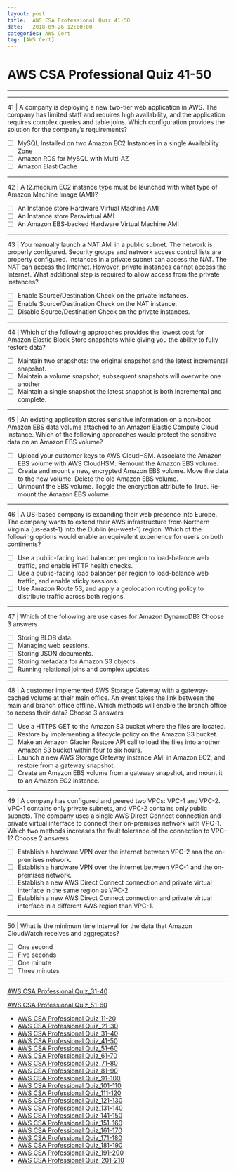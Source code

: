 ```yaml
---
layout: post 
title:  AWS CSA Professional Quiz 41-50 
date:   2018-09-26 12:00:00
categories: AWS Cert
tag: [AWS Cert]
---
```


AWS CSA Professional Quiz 41-50 
====
-----
-----
41 | A company is deploying a new two-tier web application in AWS. The company has limited staff and requires high availability, and the application requires complex queries and table joins. Which configuration provides the solution for the company’s requirements?

  - [ ] MySQL Installed on two Amazon EC2 Instances in a single Availability Zone
  - [ ] Amazon RDS for MySQL with Multi-AZ
  - [ ] Amazon ElastiCache

 ---------- 

42 | A t2.medium EC2 instance type must be launched with what type of Amazon Machine Image (AMI)?

  - [ ] An Instance store Hardware Virtual Machine AMI
  - [ ] An Instance store Paravirtual AMI
  - [ ] An Amazon EBS-backed Hardware Virtual Machine AMI

 ---------- 

43 | You manually launch a NAT AMI in a public subnet. The network is properly configured. Security groups and network access control lists are property configured. Instances in a private subnet can access the NAT. The NAT can access the Internet. However, private instances cannot access the Internet. What additional step is required to allow access from the private instances?

  - [ ] Enable Source/Destination Check on the private Instances.
  - [ ] Enable Source/Destination Check on the NAT instance.
  - [ ] Disable Source/Destination Check on the private instances.

 ---------- 

44 | Which of the following approaches provides the lowest cost for Amazon Elastic Block Store snapshots while giving you the ability to fully restore data?

  - [ ] Maintain two snapshots: the original snapshot and the latest incremental snapshot.
  - [ ] Maintain a volume snapshot; subsequent snapshots will overwrite one another
  - [ ] Maintain a single snapshot the latest snapshot is both Incremental and complete.

 ---------- 

45 | An existing application stores sensitive information on a non-boot Amazon EBS data volume attached to an Amazon Elastic Compute Cloud instance. Which of the following approaches would protect the sensitive data on an Amazon EBS volume?

  - [ ] Upload your customer keys to AWS CloudHSM. Associate the Amazon EBS volume with AWS CloudHSM. Remount the Amazon EBS volume.
  - [ ] Create and mount a new, encrypted Amazon EBS volume. Move the data to the new volume. Delete the old 
Amazon EBS volume.
  - [ ] Unmount the EBS volume. Toggle the encryption attribute to True. Re-mount the Amazon EBS volume.

 ---------- 

46 | A US-based company is expanding their web presence into Europe. The company wants to extend their AWS infrastructure from Northern Virginia (us-east-1) into the Dublin (eu-west-1) region. Which of the following
options would enable an equivalent experience for users on both continents?

  - [ ] Use a public-facing load balancer per region to load-balance web traffic, and enable HTTP health checks.
  - [ ] Use a public-facing load balancer per region to load-balance web traffic, and enable sticky sessions.
  - [ ] Use Amazon Route 53, and apply a geolocation routing policy to distribute traffic across both regions.

 ---------- 

47 | Which of the following are use cases for Amazon DynamoDB? Choose 3 answers

  - [ ] Storing BLOB data.
  - [ ] Managing web sessions.
  - [ ] Storing JSON documents.
  - [ ] Storing metadata for Amazon S3 objects.
  - [ ] Running relational joins and complex updates.

 ---------- 

48 | A customer implemented AWS Storage Gateway with a gateway-cached volume at their main office. An event takes the link between the main and branch office offline. Which methods will enable the branch office to
access their data? Choose 3 answers

  - [ ] Use a HTTPS GET to the Amazon S3 bucket where the files are located.
  - [ ] Restore by implementing a lifecycle policy on the Amazon S3 bucket.
  - [ ] Make an Amazon Glacier Restore API call to load the files into another Amazon S3 bucket within four to six 
hours.
  - [ ] Launch a new AWS Storage Gateway instance AMI in Amazon EC2, and restore from a gateway snapshot.
  - [ ] Create an Amazon EBS volume from a gateway snapshot, and mount it to an Amazon EC2 instance.

 ---------- 

49 | A company has configured and peered two VPCs: VPC-1 and VPC-2. VPC-1 contains only private subnets, and VPC-2 contains only public subnets. The company uses a single AWS Direct Connect connection and private
virtual interface to connect their on-premises network with VPC-1. Which two methods increases the fault tolerance of the connection to VPC-1? Choose 2 answers

  - [ ] Establish a hardware VPN over the internet between VPC-2 ana the on-premises network.
  - [ ] Establish a hardware VPN over the internet between VPC-1 and the on-premises network.
  - [ ] Establish a new AWS Direct Connect connection and private virtual interface in the same region as VPC-2.
  - [ ] Establish a new AWS Direct Connect connection and private virtual interface in a different AWS region than 
VPC-1.

 ---------- 

50 | What is the minimum time Interval for the data that Amazon CloudWatch receives and aggregates?

  - [ ] One second
  - [ ] Five seconds
  - [ ] One minute
  - [ ] Three minutes

 ---------- 
[AWS CSA Professional Quiz_31-40](AWS_CSA_Professional_Quiz_31-40.md)

[AWS CSA Professional Quiz_51-60](AWS_CSA_Professional_Quiz_51-60.md)

  * [AWS CSA Professional Quiz_11-20](AWS_CSA_Professional_Quiz_11-20.md)
  * [AWS CSA Professional Quiz_21-30](AWS_CSA_Professional_Quiz_21-30.md)
  * [AWS CSA Professional Quiz_31-40](AWS_CSA_Professional_Quiz_31-40.md)
  * [AWS CSA Professional Quiz_41-50](AWS_CSA_Professional_Quiz_41-50.md)
  * [AWS CSA Professional Quiz_51-60](AWS_CSA_Professional_Quiz_51-60.md)
  * [AWS CSA Professional Quiz_61-70](AWS_CSA_Professional_Quiz_61-70.md)
  * [AWS CSA Professional Quiz_71-80](AWS_CSA_Professional_Quiz_71-80.md)
  * [AWS CSA Professional Quiz_81-90](AWS_CSA_Professional_Quiz_81-90.md)
  * [AWS CSA Professional Quiz_91-100](AWS_CSA_Professional_Quiz_91-100.md)
  * [AWS CSA Professional Quiz_101-110](AWS_CSA_Professional_Quiz_101-110.md)
  * [AWS CSA Professional Quiz_111-120](AWS_CSA_Professional_Quiz_111-120.md)
  * [AWS CSA Professional Quiz_121-130](AWS_CSA_Professional_Quiz_121-130.md)
  * [AWS CSA Professional Quiz_131-140](AWS_CSA_Professional_Quiz_131-140.md)
  * [AWS CSA Professional Quiz_141-150](AWS_CSA_Professional_Quiz_141-150.md)
  * [AWS CSA Professional Quiz_151-160](AWS_CSA_Professional_Quiz_151-160.md)
  * [AWS CSA Professional Quiz_161-170](AWS_CSA_Professional_Quiz_161-170.md)
  * [AWS CSA Professional Quiz_171-180](AWS_CSA_Professional_Quiz_171-180.md)
  * [AWS CSA Professional Quiz_181-190](AWS_CSA_Professional_Quiz_181-190.md)
  * [AWS CSA Professional Quiz_191-200](AWS_CSA_Professional_Quiz_191-200.md)
  * [AWS CSA Professional Quiz_201-210](AWS_CSA_Professional_Quiz_201-210.md)
